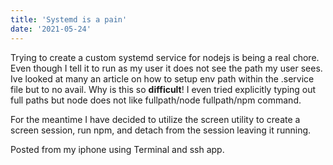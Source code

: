 ```yaml
---
title: 'Systemd is a pain'
date: '2021-05-24'
---
```

Trying to create a custom systemd service for nodejs is being a real chore. Even though I tell it to run as my user it does not see the path my user sees. 
Ive looked at many an article on how to setup env path within the .service file but to no avail. Why is this so **difficult**! I even tried explicitly typing out full paths but node does not like fullpath/node fullpath/npm command.

For the meantime I have decided to utilize the screen utility to create a screen session, run npm, and detach from the session leaving it running.

Posted from my iphone using Terminal and ssh app.

